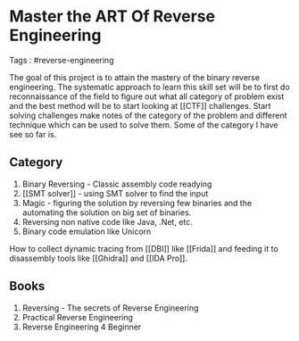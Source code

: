 # Master the ART Of Reverse Engineering

Tags : #reverse-engineering 

The goal of this project is to attain the mastery of the binary reverse engineering. The systematic approach to learn this skill set will be to first do reconnaissance of the field to figure out what all category of problem exist and the best method will be to start looking at [[CTF]] challenges. Start solving challenges make notes of the category of the problem and different technique which can be used to solve them. Some of the category I have see so far is.

## Category
1. Binary Reversing - Classic assembly code readying 
2. [[SMT solver]] - using SMT solver to find the input
3. Magic - figuring the solution by reversing few binaries and the automating the solution on big set of binaries.
4. Reversing non native code like Java, .Net, etc.
5. Binary code emulation like Unicorn 

How to collect dynamic tracing from [[DBI]] like [[Frida]] and feeding it to disassembly tools like [[Ghidra]] and [[IDA Pro]].


## Books
1. Reversing - The secrets of Reverse Engineering 
2. Practical Reverse Engineering
3. Reverse Engineering 4 Beginner